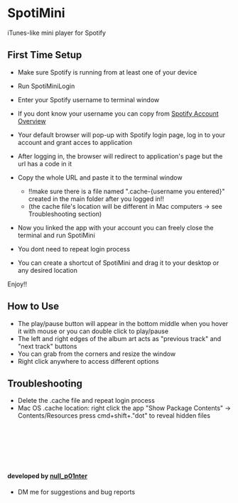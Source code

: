 # SpotiMini
iTunes-like mini player for Spotify

## First Time Setup

* Make sure Spotify is running from at least one of your device
* Run SpotiMiniLogin
* Enter your Spotify username to terminal window
* If you dont know your username you can copy from [Spotify Account Overview](https://www.spotify.com/tr/account/overview/)
* Your default browser will pop-up with Spotify login page, log in to your account and grant acces to application
* After logging in, the browser will redirect to application's page but the url has a code in it
* Copy the whole URL and paste it to the terminal window

  * !!make sure there is a file named ".cache-{username you entered}" created in the main folder after you logged in!!
  * (the cache file's location will be different in Mac computers -> see Troubleshooting section)

* Now you linked the app with your account you can freely close the terminal and run SpotiMini
* You dont need to repeat login process

* You can create a shortcut of SpotiMini and drag it to your desktop or any desired location

Enjoy!!

## How to Use
* The play/pause button will appear in the bottom middle when you hover it with mouse or you can double click to play/pause 
* The left and right edges of the album art acts as "previous track" and "next track" buttons
* You can grab from the corners and resize the window
* Right click anywhere to access different options

## Troubleshooting
* Delete the .cache file and repeat login process
* Mac OS .cache location: right click the app "Show Package Contents" -> Contents/Resources press cmd+shift+."dot" to reveal hidden files 
<br/>
<br/>
<br/>
<br/>
<br/>

#### developed by [null_p01nter](https://twitter.com/null_p01nter)
* DM me for suggestions and bug reports
